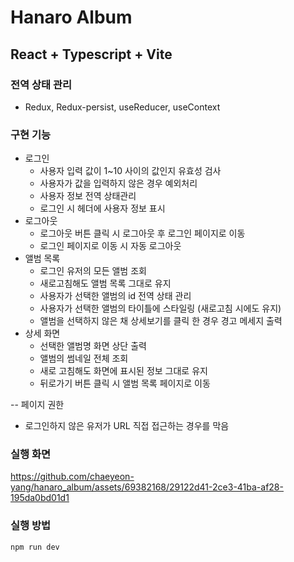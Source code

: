 # Hanaro Album

## React + Typescript + Vite

### 전역 상태 관리 
- Redux, Redux-persist, useReducer, useContext

### 구현 기능
- 로그인
  - 사용자 입력 값이 1~10 사이의 값인지 유효성 검사
  - 사용자가 값을 입력하지 않은 경우 예외처리
  - 사용자 정보 전역 상태관리
  - 로그인 시 헤더에 사용자 정보 표시
- 로그아웃
  - 로그아웃 버튼 클릭 시 로그아웃 후 로그인 페이지로 이동
  - 로그인 페이지로 이동 시 자동 로그아웃
- 앨범 목록
  - 로그인 유저의 모든 앨범 조회
  - 새로고침해도 앨범 목록 그대로 유지
  - 사용자가 선택한 앨범의 id 전역 상태 관리
  - 사용자가 선택한 앨범의 타이틀에 스타일링 (새로고침 시에도 유지)
  - 앨범을 선택하지 않은 채 상세보기를 클릭 한 경우 경고 메세지 출력
- 상세 화면
  - 선택한 앨범명 화면 상단 출력
  - 앨범의 썸네일 전체 조회
  - 새로 고침해도 화면에 표시된 정보 그대로 유지
  - 뒤로가기 버튼 클릭 시 앨범 목록 페이지로 이동
  
-- 페이지 권한
  - 로그인하지 않은 유저가 URL 직접 접근하는 경우를 막음

### 실행 화면

https://github.com/chaeyeon-yang/hanaro_album/assets/69382168/29122d41-2ce3-41ba-af28-195da0bd01d1






### 실행 방법
```
npm run dev
```
